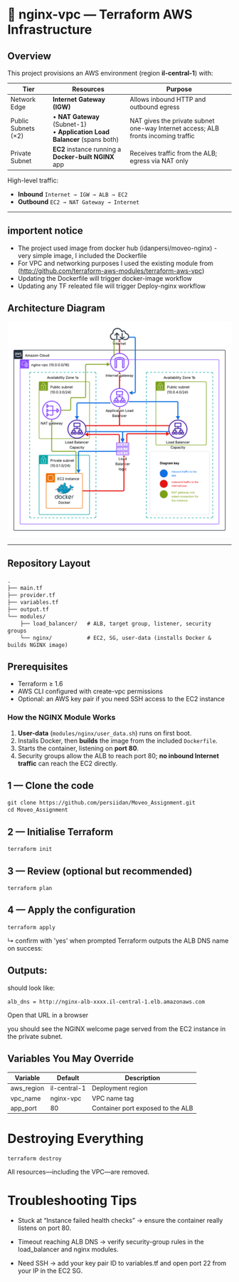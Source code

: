 # 🚀 nginx-vpc — Terraform AWS Infrastructure

## Overview
This project provisions an AWS environment (region **il-central-1**) with:

| Tier | Resources | Purpose |
|------|-----------|---------|
| Network Edge | **Internet Gateway (IGW)** | Allows inbound HTTP and outbound egress |
| Public Subnets (×2) | • **NAT Gateway** (Subnet-1)<br>• **Application Load Balancer** (spans both) | NAT gives the private subnet one-way Internet access; ALB fronts incoming traffic |
| Private Subnet | **EC2** instance running a **Docker-built NGINX** app | Receives traffic from the ALB; egress via NAT only |

High-level traffic:
* **Inbound**  `Internet → IGW → ALB → EC2`
* **Outbound** `EC2 → NAT Gateway → Internet`

---

## importent notice
-  The project used image from docker hub (idanpersi/moveo-nginx) - very simple image, I included the Dockerfile
-  For VPC and networking purposes I used the existing module from (http://github.com/terraform-aws-modules/terraform-aws-vpc)
-  Updating the Dockerfile will trigger docker-image workflow 
-  Updating any TF releated file will trigger Deploy-nginx workflow

## Architecture Diagram

![project diagram](./diagram.png)

---

## Repository Layout

```
.
├── main.tf
├── provider.tf
├── variables.tf
├── output.tf
└── modules/
    ├── load_balancer/   # ALB, target group, listener, security groups
    └── nginx/           # EC2, SG, user-data (installs Docker & builds NGINX image)
```
## Prerequisites
* Terraform ≥ 1.6
* AWS CLI configured with create-vpc permissions
* Optional: an AWS key pair if you need SSH access to the EC2 instance

### How the NGINX Module Works

1. **User-data** (`modules/nginx/user_data.sh`) runs on first boot.  
2. Installs Docker, then **builds** the image from the included `Dockerfile`.  
3. Starts the container, listening on **port 80**.  
4. Security groups allow the ALB to reach port 80; **no inbound Internet traffic** can reach the EC2 directly.

## 1 — Clone the code
```
git clone https://github.com/persiidan/Moveo_Assignment.git
cd Moveo_Assignment
```
## 2 — Initialise Terraform
```
terraform init
```
## 3 — Review (optional but recommended)
```
terraform plan
```
## 4 — Apply the configuration
```
terraform apply
```
↳ confirm with 'yes' when prompted
Terraform outputs the ALB DNS name on success:

## Outputs:
should look like:
```
alb_dns = http://nginx-alb-xxxx.il-central-1.elb.amazonaws.com
```
Open that URL in a browser 

you should see the NGINX welcome page served from the EC2 instance in the private subnet.



## Variables You May Override
| Variable | Default | Description |
|----------|---------|-------------|
| aws_region | il-central-1 | Deployment region |
| vpc_name | nginx-vpc | VPC name tag |
| app_port | 80 | Container port exposed to the ALB |

# Destroying Everything
```
terraform destroy
```
All resources—including the VPC—are removed.

# Troubleshooting Tips
* Stuck at “Instance failed health checks” → ensure the container really listens on port 80.

* Timeout reaching ALB DNS → verify security-group rules in the load_balancer and nginx modules.

* Need SSH → add your key pair ID to variables.tf and open port 22 from your IP in the EC2 SG.


